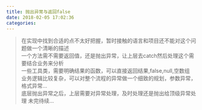 ```yaml
---
title: 抛出异常与返回false
date: 2018-02-05 17:02:36
categories:
---
```



> 在实现中找到合适的点不太好把握，暂时接触的语言和项目还不能对这个问题做一个清晰的描述  
> 一个方法需不需要返回值，还是抛出异常，让上层去catch然后处理这个需要结合业务来分析  
> 一些工具类，需要明确结果的函数，可以直接返回结果,false,null,空数组  
> 业务逻辑比较复杂，可以对整个流程的异常做一个细致的规划，参数异常，格式异常...  
> 底层抛出异常之后，上层需要对异常处理，及时处理还是抛出给顶级异常处理
> 未完待续...